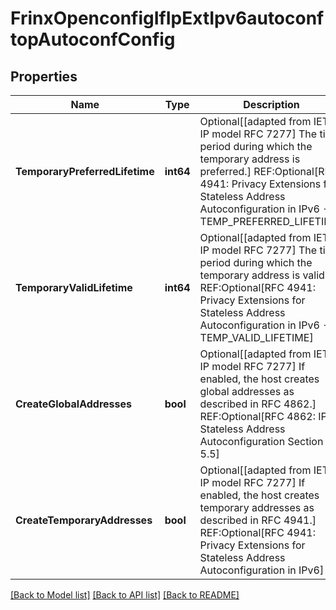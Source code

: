 # FrinxOpenconfigIfIpExtIpv6autoconftopAutoconfConfig

## Properties
Name | Type | Description | Notes
------------ | ------------- | ------------- | -------------
**TemporaryPreferredLifetime** | **int64** | Optional[[adapted from IETF IP model RFC 7277]  The time period during which the temporary address is preferred.] REF:Optional[RFC 4941: Privacy Extensions for Stateless Address          Autoconfiguration in IPv6          - TEMP_PREFERRED_LIFETIME] | [optional] [default to null]
**TemporaryValidLifetime** | **int64** | Optional[[adapted from IETF IP model RFC 7277]  The time period during which the temporary address is valid.] REF:Optional[RFC 4941: Privacy Extensions for Stateless Address          Autoconfiguration in IPv6          - TEMP_VALID_LIFETIME] | [optional] [default to null]
**CreateGlobalAddresses** | **bool** | Optional[[adapted from IETF IP model RFC 7277]  If enabled, the host creates global addresses as described in RFC 4862.] REF:Optional[RFC 4862: IPv6 Stateless Address Autoconfiguration          Section 5.5] | [optional] [default to null]
**CreateTemporaryAddresses** | **bool** | Optional[[adapted from IETF IP model RFC 7277]  If enabled, the host creates temporary addresses as described in RFC 4941.] REF:Optional[RFC 4941: Privacy Extensions for Stateless Address          Autoconfiguration in IPv6] | [optional] [default to null]

[[Back to Model list]](../README.md#documentation-for-models) [[Back to API list]](../README.md#documentation-for-api-endpoints) [[Back to README]](../README.md)


